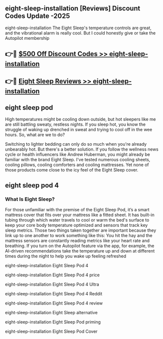 ## eight-sleep-installation [Reviews​] Discount Codes Update -2025

eight-sleep-installation The Eight Sleep's temperature controls are great, and the vibrational alarm is really cool. But I could honestly give or take the Autopilot membership

## 👉🔴 [$500 Off Discount Codes >> eight-sleep-installation](http://download.freeplayer.one?title=eight-sleep-installation&ref=18-ES)

## 👉🔴 [Eight Sleep Reviews >> eight-sleep-installation](http://download.freeplayer.one?title=eight-sleep-installation&ref=18-ES)

## eight sleep pod

High temperatures might be cooling down outside, but hot sleepers like me are still battling sweaty, restless nights. If you sleep hot, you know the struggle of waking up drenched in sweat and trying to cool off in the wee hours. So, what are we to do?

Switching to lighter bedding can only do so much when you're already unbearably hot. But there's a better solution. If you follow the wellness news cycle or health influencers like Andrew Huberman, you might already be familiar with the brand Eight Sleep. I've tested numerous cooling sheets, cooling pillows, cooling comforters and cooling mattresses. Yet none of those products come close to the icy feel of the Eight Sleep cover.

## eight sleep pod 4

### What Is Eight Sleep?

For those unfamiliar with the premise of the Eight Sleep Pod, it’s a smart mattress cover that fits over your mattress like a fitted sheet. It has built-in tubing through which water travels to cool or warm the bed's surface to keep your core body temperature optimized and sensors that track key sleep metrics. Those two things taken together are important because they link up to one another to work something like this: You hit the hay and the mattress sensors are constantly reading metrics like your heart rate and breathing. If you turn on the Autopilot feature via the app, for example, the AI-driven recommendations take the temperature up and down at different times during the night to help you wake up feeling refreshed

eight-sleep-installation Eight Sleep Pod 4

eight-sleep-installation Eight Sleep Pod 4 price

eight-sleep-installation Eight Sleep Pod 4 Ultra

eight-sleep-installation Eight Sleep Pod 4 Reddit

eight-sleep-installation Eight Sleep Pod 4 review

eight-sleep-installation Eight Sleep alternative

eight-sleep-installation Eight Sleep Pod priming

eight-sleep-installation Eight Sleep Pod Cover